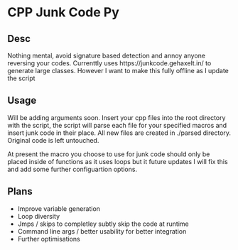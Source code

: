 <h1>CPP Junk Code Py</h1>

<h2>Desc</h2>
<p>Nothing mental, avoid signature based detection and annoy anyone reversing your codes. Currenttly uses https://junkcode.gehaxelt.in/ to generate large classes. 
However I want to make this fully offline as I update the script</p>

<h2>Usage</h2>
<p>Will be adding arguments soon. Insert your cpp files into the root directory with the script, the script will parse each file for your specified macros and insert 
junk code in their place. All new files are created in ./parsed directory. Original code is left untouched.</p>
<p>At present the macro you choose to use for junk code should only be placed inside of functions as it uses loops but it future updates I will fix this and add some further configuartion options.</p>

<h2>Plans</h2>
<ul>
  <li>Improve variable generation</li>
  <li>Loop diversity</li>
  <li>Jmps / skips to completley subtly skip the code at runtime</li>
  <li>Command line args / better usability for better integration</li>
  <li>Further optimisations</li>
</ul>
